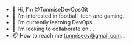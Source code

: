 - 👋 Hi, I’m @TunmiseDevOpsGit
- 👀 I’m interested in football, tech and gaming..
- 🌱 I’m currently learning DevOps...
- 💞️ I’m looking to collaborate on ...
- 📫 How to reach me tunmiseoy@gmail.com...

<!---
TunmiseDevOpsGit/TunmiseDevOpsGit is a ✨ special ✨ repository because its `README.md` (this file) appears on your GitHub profile.
You can click the Preview link to take a look at your changes.
--->
